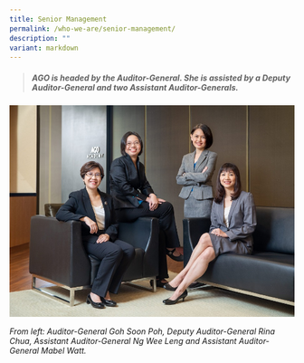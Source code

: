 ```yaml
---
title: Senior Management
permalink: /who-we-are/senior-management/
description: ""
variant: markdown
---
```

> ##### **AGO is headed by the Auditor-General. She is assisted by a Deputy Auditor-General and two Assistant Auditor-Generals.**

![](/images/SM_Group_Photo.jpg)

*From left: Auditor-General Goh Soon Poh, Deputy Auditor-General Rina Chua, Assistant Auditor-General Ng Wee Leng and Assistant Auditor-General Mabel Watt.*
